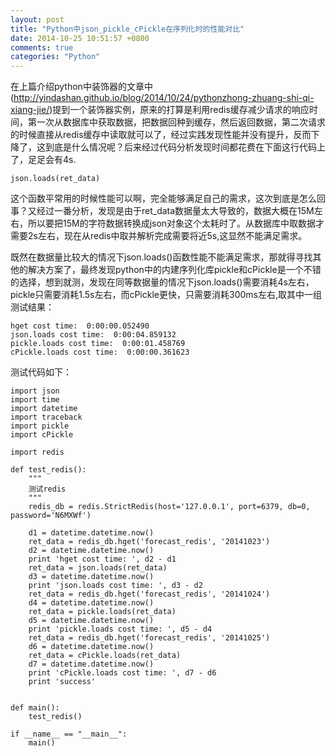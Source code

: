 ```yaml
---
layout: post
title: "Python中json_pickle_cPickle在序列化时的性能对比"
date: 2014-10-25 10:51:57 +0800
comments: true
categories: "Python"
---
```

在上篇介绍python中装饰器的文章中(http://yindashan.github.io/blog/2014/10/24/pythonzhong-zhuang-shi-qi-xiang-jie/)提到一个装饰器实例，原来的打算是利用redis缓存减少请求的响应时间，第一次从数据库中获取数据，把数据回种到缓存，然后返回数据，第二次请求的时候直接从redis缓存中读取就可以了，经过实践发现性能并没有提升，反而下降了，这到底是什么情况呢？后来经过代码分析发现时间都花费在下面这行代码上了，足足会有4s.
```
json.loads(ret_data)
```
这个函数平常用的时候性能可以啊，完全能够满足自己的需求，这次到底是怎么回事？又经过一番分析，发现是由于ret_data数据量太大导致的，数据大概在15M左右，所以要把15M的字符数据转换成json对象这个太耗时了。从数据库中取数据才需要2s左右，现在从redis中取并解析完成需要将近5s,这显然不能满足需求。


既然在数据量比较大的情况下json.loads()函数性能不能满足需求，那就得寻找其他的解决方案了，最终发现python中的内建序列化库pickle和cPickle是一个不错的选择，想到就测，发现在同等数据量的情况下json.loads()需要消耗4s左右，pickle只需要消耗1.5s左右，而cPickle更快，只需要消耗300ms左右,取其中一组测试结果：
```
hget cost time:  0:00:00.052490
json.loads cost time:  0:00:04.859132
pickle.loads cost time:  0:00:01.458769
cPickle.loads cost time:  0:00:00.361623
```

测试代码如下：
```
import json
import time
import datetime
import traceback
import pickle
import cPickle

import redis

def test_redis():
    """
    测试redis
    """
    redis_db = redis.StrictRedis(host='127.0.0.1', port=6379, db=0, password='N6MXWf')
    
    d1 = datetime.datetime.now()
    ret_data = redis_db.hget('forecast_redis', '20141023')
    d2 = datetime.datetime.now()
    print 'hget cost time: ', d2 - d1
    ret_data = json.loads(ret_data)
    d3 = datetime.datetime.now()
    print 'json.loads cost time: ', d3 - d2
    ret_data = redis_db.hget('forecast_redis', '20141024')
    d4 = datetime.datetime.now()
    ret_data = pickle.loads(ret_data)
    d5 = datetime.datetime.now()
    print 'pickle.loads cost time: ', d5 - d4
    ret_data = redis_db.hget('forecast_redis', '20141025')
    d6 = datetime.datetime.now()
    ret_data = cPickle.loads(ret_data)
    d7 = datetime.datetime.now()
    print 'cPickle.loads cost time: ', d7 - d6
    print 'success'
    
    
def main():
    test_redis()

if __name__ == "__main__":
    main()
```

